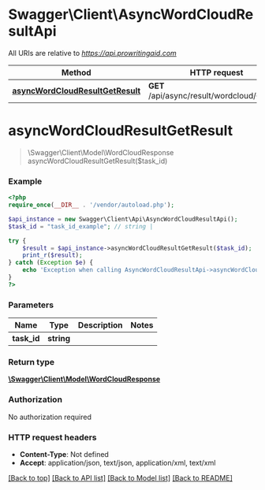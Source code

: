 # Swagger\Client\AsyncWordCloudResultApi

All URIs are relative to *https://api.prowritingaid.com*

Method | HTTP request | Description
------------- | ------------- | -------------
[**asyncWordCloudResultGetResult**](AsyncWordCloudResultApi.md#asyncWordCloudResultGetResult) | **GET** /api/async/result/wordcloud/{taskId} | 


# **asyncWordCloudResultGetResult**
> \Swagger\Client\Model\WordCloudResponse asyncWordCloudResultGetResult($task_id)



### Example
```php
<?php
require_once(__DIR__ . '/vendor/autoload.php');

$api_instance = new Swagger\Client\Api\AsyncWordCloudResultApi();
$task_id = "task_id_example"; // string | 

try {
    $result = $api_instance->asyncWordCloudResultGetResult($task_id);
    print_r($result);
} catch (Exception $e) {
    echo 'Exception when calling AsyncWordCloudResultApi->asyncWordCloudResultGetResult: ', $e->getMessage(), PHP_EOL;
}
?>
```

### Parameters

Name | Type | Description  | Notes
------------- | ------------- | ------------- | -------------
 **task_id** | **string**|  |

### Return type

[**\Swagger\Client\Model\WordCloudResponse**](../Model/WordCloudResponse.md)

### Authorization

No authorization required

### HTTP request headers

 - **Content-Type**: Not defined
 - **Accept**: application/json, text/json, application/xml, text/xml

[[Back to top]](#) [[Back to API list]](../../README.md#documentation-for-api-endpoints) [[Back to Model list]](../../README.md#documentation-for-models) [[Back to README]](../../README.md)

